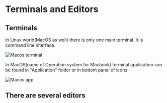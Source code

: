 # Terminals and Editors

## Terminals

In Linux world(MacOS as well) there is only one main terminal. It is command line interface.

![Macos terminal][macos]

[macos]: https://scrimba.com/articles/content/images/2022/07/macOS-terminal-04.png  "macos"

In MacOS(name of Operation system for Macbook) terminal application can be found in "Application" folder or in bottom panel of icons

![Macos app][mac-app]

[mac-app]: https://www.howtogeek.com/wp-content/uploads/2020/07/terminal_in_utilities_folder_2.png?trim=1,1&bg-color=000&pad=1,1 "mac-app"

## There are several editors 
